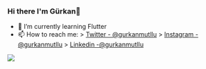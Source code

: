 ### Hi there I'm Gürkan👋

- 🌱 I’m currently learning Flutter
- 📫 How to reach me: > [Twitter - @gurkanmutllu](https://twitter.com/gurkanmutllu)  > [Instagram - @gurkanmutllu](https://www.instagram.com/gurkanmutllu/)  > [Linkedin -@gurkanmutllu](https://www.linkedin.com/in/gurkanmutllu)


<img src="https://github-readme-stats.vercel.app/api?username=gurkanmutllu&&show_icons=true&title_color=b3bac2&icon_color=b3bac2&text_color=b3bac2&bg_color=0d1117">

